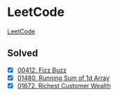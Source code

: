 # LeetCode

[LeetCode](https://leetcode.com/)

## Solved

- [x] [00412. Fizz Buzz](https://leetcode.com/problems/fizz-buzz/description/)
- [x] [01480. Running Sum of 1d Array](https://leetcode.com/problems/running-sum-of-1d-array/description/)
- [x] [01672. Richest Customer Wealth](https://leetcode.com/problems/richest-customer-wealth/description/)
